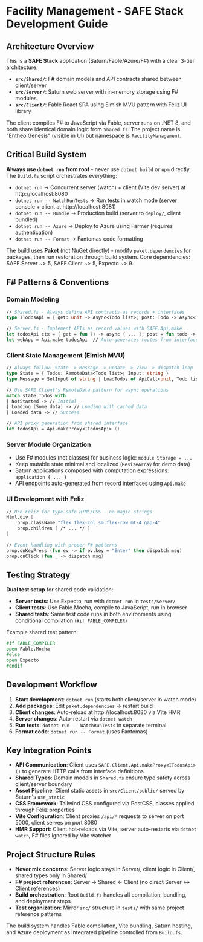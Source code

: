 # Facility Management - SAFE Stack Development Guide

## Architecture Overview

This is a **SAFE Stack** application (Saturn/Fable/Azure/F#) with a clear 3-tier architecture:

- **`src/Shared/`**: F# domain models and API contracts shared between client/server  
- **`src/Server/`**: Saturn web server with in-memory storage using F# modules
- **`src/Client/`**: Fable React SPA using Elmish MVU pattern with Feliz UI library

The client compiles F# to JavaScript via Fable, server runs on .NET 8, and both share identical domain logic from `Shared.fs`. The project name is "Entheo Genesis" (visible in UI) but namespace is `FacilityManagement`.

## Critical Build System

**Always use `dotnet run` from root** - never use `dotnet build` or `npm` directly. The `Build.fs` script orchestrates everything:

- `dotnet run` → Concurrent server (watch) + client (Vite dev server) at http://localhost:8080
- `dotnet run -- WatchRunTests` → Run tests in watch mode (server console + client at http://localhost:8081)  
- `dotnet run -- Bundle` → Production build (server to `deploy/`, client bundled)
- `dotnet run -- Azure` → Deploy to Azure using Farmer (requires authentication)
- `dotnet run -- Format` → Fantomas code formatting

The build uses **Paket** (not NuGet directly) - modify `paket.dependencies` for packages, then run restoration through build system. Core dependencies: SAFE.Server ~> 5, SAFE.Client ~> 5, Expecto ~> 9.

## F# Patterns & Conventions

### Domain Modeling
```fsharp
// Shared.fs - Always define API contracts as records + interfaces
type ITodosApi = { get: unit -> Async<Todo list>; post: Todo -> Async<Todo list> }

// Server.fs - Implement APIs as record values with SAFE.Api.make
let todosApi ctx = { get = fun () -> async { ... }; post = fun todo -> async { ... } }
let webApp = Api.make todosApi  // Auto-generates routes from interface
```

### Client State Management (Elmish MVU)
```fsharp
// Always follow: State -> Message -> update -> View -> dispatch loop
type State = { Todos: RemoteData<Todo list>; Input: string }
type Message = SetInput of string | LoadTodos of ApiCall<unit, Todo list>

// Use SAFE.Client's RemoteData pattern for async operations
match state.Todos with
| NotStarted -> // Initial
| Loading (Some data) -> // Loading with cached data  
| Loaded data -> // Success

// API proxy generation from shared interface
let todosApi = Api.makeProxy<ITodosApi> ()
```

### Server Module Organization
- Use F# modules (not classes) for business logic: `module Storage = ...`
- Keep mutable state minimal and localized (`ResizeArray` for demo data)
- Saturn applications composed with computation expressions: `application { ... }`
- API endpoints auto-generated from record interfaces using `Api.make`

### UI Development with Feliz
```fsharp
// Use Feliz for type-safe HTML/CSS - no magic strings
Html.div [
    prop.className "flex flex-col sm:flex-row mt-4 gap-4"
    prop.children [ /* ... */ ]
]

// Event handling with proper F# patterns
prop.onKeyPress (fun ev -> if ev.key = "Enter" then dispatch msg)
prop.onClick (fun _ -> dispatch msg)
```

## Testing Strategy

**Dual test setup** for shared code validation:
- **Server tests**: Use Expecto, run with `dotnet run` in `tests/Server/`
- **Client tests**: Use Fable.Mocha, compile to JavaScript, run in browser
- **Shared tests**: Same test code runs in both environments using conditional compilation (`#if FABLE_COMPILER`)

Example shared test pattern:
```fsharp
#if FABLE_COMPILER
open Fable.Mocha
#else  
open Expecto
#endif
```

## Development Workflow

1. **Start development**: `dotnet run` (starts both client/server in watch mode)
2. **Add packages**: Edit `paket.dependencies` → restart build
3. **Client changes**: Auto-reload at http://localhost:8080 via Vite HMR
4. **Server changes**: Auto-restart via `dotnet watch`
5. **Run tests**: `dotnet run -- WatchRunTests` in separate terminal
6. **Format code**: `dotnet run -- Format` (uses Fantomas)

## Key Integration Points

- **API Communication**: Client uses `SAFE.Client.Api.makeProxy<ITodosApi>()` to generate HTTP calls from interface definitions
- **Shared Types**: Domain models in `Shared.fs` ensure type safety across client/server boundary  
- **Asset Pipeline**: Client static assets in `src/Client/public/` served by Saturn's `use_static`
- **CSS Framework**: Tailwind CSS configured via PostCSS, classes applied through Feliz properties
- **Vite Configuration**: Client proxies `/api/*` requests to server on port 5000, client serves on port 8080
- **HMR Support**: Client hot-reloads via Vite, server auto-restarts via `dotnet watch`, F# files ignored by Vite watcher

## Project Structure Rules

- **Never mix concerns**: Server logic stays in Server/, client logic in Client/, shared types only in Shared/
- **F# project references**: Server → Shared ← Client (no direct Server ↔ Client references)
- **Build orchestration**: Root `Build.fs` handles all compilation, bundling, and deployment steps
- **Test organization**: Mirror `src/` structure in `tests/` with same project reference patterns

The build system handles Fable compilation, Vite bundling, Saturn hosting, and Azure deployment as integrated pipeline controlled from `Build.fs`.
